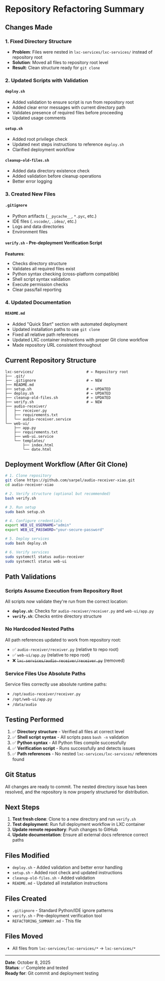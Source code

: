 # Repository Refactoring Summary

## Changes Made

### 1. **Fixed Directory Structure**

- **Problem**: Files were nested in `lxc-services/lxc-services/` instead of repository root
- **Solution**: Moved all files to repository root level
- **Result**: Clean structure ready for `git clone`

### 2. **Updated Scripts with Validation**

#### `deploy.sh`

- Added validation to ensure script is run from repository root
- Added clear error messages with current directory path
- Validates presence of required files before proceeding
- Updated usage comments

#### `setup.sh`

- Added root privilege check
- Updated next steps instructions to reference `deploy.sh`
- Clarified deployment workflow

#### `cleanup-old-files.sh`

- Added data directory existence check
- Added validation before cleanup operations
- Better error logging

### 3. **Created New Files**

#### `.gitignore`

- Python artifacts (`__pycache__`, `*.pyc`, etc.)
- IDE files (`.vscode/`, `.idea/`, etc.)
- Logs and data directories
- Environment files

#### `verify.sh` - Pre-deployment Verification Script

**Features**:

- Checks directory structure
- Validates all required files exist
- Python syntax checking (cross-platform compatible)
- Shell script syntax validation
- Execute permission checks
- Clear pass/fail reporting

### 4. **Updated Documentation**

#### `README.md`

- Added "Quick Start" section with automated deployment
- Updated installation paths to use `git clone`
- Fixed all relative path references
- Updated LXC container instructions with proper Git clone workflow
- Made repository URL consistent throughout

## Current Repository Structure

```
lxc-services/                        # ← Repository root
├── .git/
├── .gitignore                       # ← NEW
├── README.md
├── setup.sh                         # ← UPDATED
├── deploy.sh                        # ← UPDATED
├── cleanup-old-files.sh             # ← UPDATED
├── verify.sh                        # ← NEW
├── audio-receiver/
│   ├── receiver.py
│   ├── requirements.txt
│   └── audio-receiver.service
└── web-ui/
    ├── app.py
    ├── requirements.txt
    ├── web-ui.service
    └── templates/
        ├── index.html
        └── date.html
```

## Deployment Workflow (After Git Clone)

```bash
# 1. Clone repository
git clone https://github.com/sarpel/audio-receiver-xiao.git
cd audio-receiver-xiao

# 2. Verify structure (optional but recommended)
bash verify.sh

# 3. Run setup
sudo bash setup.sh

# 4. Configure credentials
export WEB_UI_USERNAME="admin"
export WEB_UI_PASSWORD="your-secure-password"

# 5. Deploy services
sudo bash deploy.sh

# 6. Verify services
sudo systemctl status audio-receiver
sudo systemctl status web-ui
```

## Path Validations

### Scripts Assume Execution from Repository Root

All scripts now validate they're run from the correct location:

- **`deploy.sh`**: Checks for `audio-receiver/receiver.py` and `web-ui/app.py`
- **`verify.sh`**: Checks entire directory structure

### No Hardcoded Nested Paths

All path references updated to work from repository root:

- ✅ `audio-receiver/receiver.py` (relative to repo root)
- ✅ `web-ui/app.py` (relative to repo root)
- ❌ ~~`lxc-services/audio-receiver/receiver.py`~~ (removed)

### Service Files Use Absolute Paths

Service files correctly use absolute runtime paths:

- `/opt/audio-receiver/receiver.py`
- `/opt/web-ui/app.py`
- `/data/audio`

## Testing Performed

1. ✅ **Directory structure** - Verified all files at correct level
2. ✅ **Shell script syntax** - All scripts pass `bash -n` validation
3. ✅ **Python syntax** - All Python files compile successfully
4. ✅ **Verification script** - Runs successfully and detects issues
5. ✅ **Path references** - No nested `lxc-services/lxc-services/` references found

## Git Status

All changes are ready to commit. The nested directory issue has been resolved, and the repository is now properly structured for distribution.

## Next Steps

1. **Test fresh clone**: Clone to a new directory and run `verify.sh`
2. **Test deployment**: Run full deployment workflow in LXC container
3. **Update remote repository**: Push changes to GitHub
4. **Update documentation**: Ensure all external docs reference correct paths

## Files Modified

- `deploy.sh` - Added validation and better error handling
- `setup.sh` - Added root check and updated instructions
- `cleanup-old-files.sh` - Added validation
- `README.md` - Updated all installation instructions

## Files Created

- `.gitignore` - Standard Python/IDE ignore patterns
- `verify.sh` - Pre-deployment verification tool
- `REFACTORING_SUMMARY.md` - This file

## Files Moved

- All files from `lxc-services/lxc-services/*` → `lxc-services/*`

---

**Date**: October 8, 2025  
**Status**: ✅ Complete and tested  
**Ready for**: Git commit and deployment testing
